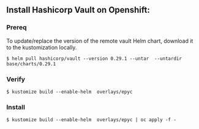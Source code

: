 ## Install Hashicorp Vault on Openshift:
### Prereq
To update/replace the version of the remote vault Helm chart, download it to the kustomization locally.
```
$ helm pull hashicorp/vault --version 0.29.1 --untar  --untardir base/charts/0.29.1
```

### Verify
```
$ kustomize build --enable-helm  overlays/epyc
```

### Install
```
$ kustomize build --enable-helm  overlays/epyc | oc apply -f -
```
